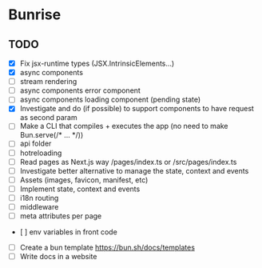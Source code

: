 # Bunrise
## TODO

- [x] Fix jsx-runtime types (JSX.IntrinsicElements...)
- [x] async components
- [ ] stream rendering
- [ ] async components error component
- [ ] async components loading component (pending state)
- [x] Investigate and do (if possible) to support components to have request as second param
- [ ] Make a CLI that compiles + executes the app (no need to make Bun.serve(/* ... */))
- [ ] api folder
- [ ] hotreloading
- [ ] Read pages as Next.js way /pages/index.ts or /src/pages/index.ts
- [ ] Investigate better alternative to manage the state, context and events
- [ ] Assets (images, favicon, manifest, etc)
- [ ] Implement state, context and events
- [ ] i18n routing
- [ ] middleware
- [ ] meta attributes per page
- [ ] env variables in front code
- [ ] Create a bun template https://bun.sh/docs/templates
- [ ] Write docs in a website
